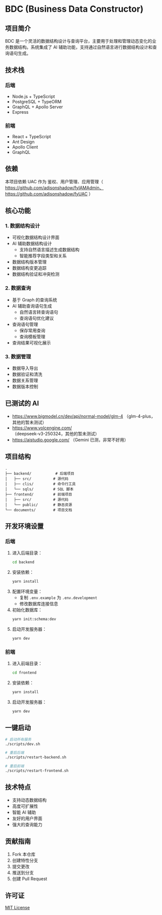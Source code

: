 # BDC (Business Data Constructor)

## 项目简介
BDC 是一个灵活的数据结构设计与查询平台，主要用于处理和管理动态变化的业务数据结构。系统集成了 AI 辅助功能，支持通过自然语言进行数据结构设计和查询语句生成。

## 技术栈
### 后端
- Node.js + TypeScript
- PostgreSQL + TypeORM
- GraphQL + Apollo Server
- Express

### 前端
- React + TypeScript
- Ant Design
- Apollo Client
- GraphQL

## 依赖
本项目依赖 UAC 作为 鉴权、用户管理、应用管理（ https://github.com/adisonshadow/fyIAMAdmin、 https://github.com/adisonshadow/fyUAC ）

## 核心功能
### 1. 数据结构设计
- 可视化数据结构设计界面
- AI 辅助数据结构设计
  - 支持自然语言描述生成数据结构
  - 智能推荐字段类型和关系
- 数据结构版本管理
- 数据结构变更追踪
- 数据结构验证和冲突检测

### 2. 数据查询
- 基于 Graph 的查询系统
- AI 辅助查询语句生成
  - 自然语言转查询语句
  - 查询语句优化建议
- 查询语句管理
  - 保存常用查询
  - 查询模板管理
- 查询结果可视化展示

### 3. 数据管理
- 数据导入导出
- 数据验证和清洗
- 数据关系管理
- 数据版本控制

## 已测试的 AI
- https://www.bigmodel.cn/dev/api/normal-model/glm-4 （glm-4-plus，其他的暂未测试）
- https://www.volcengine.com/ （deepseek-v3-250324，其他的暂未测试）
- https://aistudio.google.com/ （Gemini 已测，非常不好用）

## 项目结构
```
.
├── backend/           # 后端项目
│   ├── src/          # 源代码
│   ├── clis/         # 命令行工具
│   └── sqls/         # SQL 脚本
├── frontend/         # 前端项目
│   ├── src/          # 源代码
│   └── public/       # 静态资源
└── documents/        # 项目文档
```

## 开发环境设置

### 后端
1. 进入后端目录：
   ```bash
   cd backend
   ```
2. 安装依赖：
   ```bash
   yarn install
   ```
3. 配置环境变量：
   - 复制 `.env.example` 为 `.env.development`
   - 修改数据库连接信息
4. 初始化数据库：
   ```bash
   yarn init:schema:dev
   ```
5. 启动开发服务器：
   ```bash
   yarn dev
   ```

### 前端
1. 进入前端目录：
   ```bash
   cd frontend
   ```
2. 安装依赖：
   ```bash
   yarn install
   ```
3. 启动开发服务器：
   ```bash
   yarn dev
   ```

## 一键启动
```bash
# 启动所有服务
./scripts/dev.sh

# 重启后端
./scripts/restart-backend.sh

# 重启前端
./scripts/restart-frontend.sh
```

## 技术特点
- 支持动态数据结构
- 高度可扩展性
- 智能 AI 辅助
- 友好的用户界面
- 强大的查询能力

## 贡献指南
1. Fork 本仓库
2. 创建特性分支
3. 提交更改
4. 推送到分支
5. 创建 Pull Request

## 许可证
[MIT License](LICENSE) 